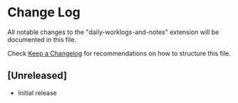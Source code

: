 # Change Log

All notable changes to the "daily-worklogs-and-notes" extension will be documented in this file.

Check [Keep a Changelog](http://keepachangelog.com/) for recommendations on how to structure this file.

## [Unreleased]

- Initial release